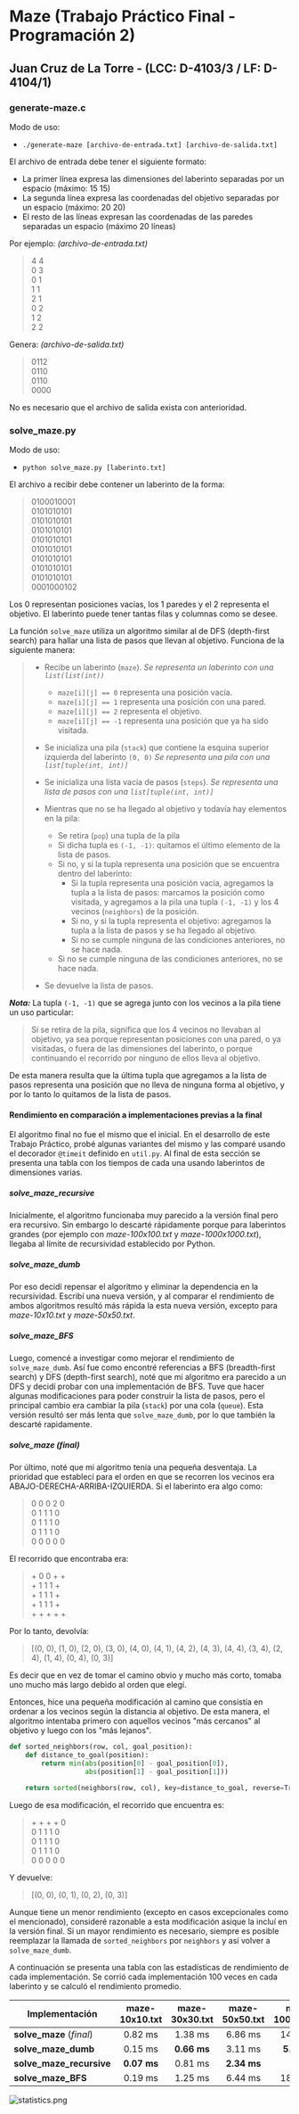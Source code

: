 # Maze (Trabajo Práctico Final - Programación 2)
## Juan Cruz de La Torre - (LCC: D-4103/3 / LF: D-4104/1)

### generate-maze.c

Modo de uso:
- `./generate-maze [archivo-de-entrada.txt] [archivo-de-salida.txt]`

El archivo de entrada debe tener el siguiente formato:
- La primer línea expresa las dimensiones del laberinto separadas por un espacio (máximo: 15 15)
- La segunda línea expresa las coordenadas del objetivo separadas por un espacio (máximo: 20 20)
- El resto de las líneas expresan las coordenadas de las paredes separadas un espacio (máximo 20 líneas)

Por ejemplo: *(archivo-de-entrada.txt)*

> 4 4\
> 0 3\
> 0 1\
> 1 1\
> 2 1\
> 0 2\
> 1 2\
> 2 2

Genera: *(archivo-de-salida.txt)*

> 0112\
> 0110\
> 0110\
> 0000

No es necesario que el archivo de salida exista con anterioridad.

### solve_maze.py

Modo de uso:
- `python solve_maze.py [laberinto.txt]`

El archivo a recibir debe contener un laberinto de la forma:

> 0100010001\
> 0101010101\
> 0101010101\
> 0101010101\
> 0101010101\
> 0101010101\
> 0101010101\
> 0101010101\
> 0101010101\
> 0001000102

Los 0 representan posiciones vacías, los 1 paredes y el 2 representa el objetivo. El laberinto puede tener tantas filas y columnas como se desee.

La función `solve_maze` utiliza un algoritmo similar al de DFS (depth-first search) para hallar una lista de pasos que llevan al objetivo. Funciona de la siguiente manera:

> - Recibe un laberinto (`maze`). *Se representa un laberinto con una `list(list(int))`*
>   - `maze[i][j] == 0` representa una posición vacía.
>   - `maze[i][j] == 1` representa una posición con una pared.
>   - `maze[i][j] == 2` representa el objetivo.
>   - `maze[i][j] == -1` representa una posición que ya ha sido visitada.
>
> - Se inicializa una pila (`stack`) que contiene la esquina superior izquierda del laberinto `(0, 0)` *Se representa una pila con una `list[tuple(int, int)]`*
> - Se inicializa una lista vacía de pasos (`steps`). *Se representa una lista de pasos con una `list[tuple(int, int)]`*
> - Mientras que no se ha llegado al objetivo y todavía hay elementos en la pila:
>   - Se retira (`pop`) una tupla de la pila
>   - Si dicha tupla es `(-1, -1)`: quitamos el último elemento de la lista de pasos.
>   - Si no, y si la tupla representa una posición que se encuentra dentro del laberinto:
>     - Si la tupla representa una posición vacía, agregamos la tupla a la lista de pasos: marcamos la posición como visitada, y agregamos a la pila una tupla `(-1, -1)` y los 4 vecinos (`neighbors`) de la posición.
>     - Si no, y si la tupla representa el objetivo: agregamos la tupla a la lista de pasos y se ha llegado al objetivo.
>     - Si no se cumple ninguna de las condiciones anteriores, no se hace nada.
>   - Si no se cumple ninguna de las condiciones anteriores, no se hace nada.
> - Se devuelve la lista de pasos.


**_Nota:_** La tupla `(-1, -1)` que se agrega junto con los vecinos a la pila tiene un uso particular:
> Si se retira de la pila, significa que los 4 vecinos no llevaban al objetivo, ya sea porque representan posiciones con una pared, o ya visitadas, o fuera de las dimensiones del laberinto, o porque continuando el recorrido por ninguno de ellos lleva al objetivo.

De esta manera resulta que la última tupla que agregamos a la lista de pasos representa una posición que no lleva de ninguna forma al objetivo, y por lo tanto lo quitamos de la lista de pasos.

#### Rendimiento en comparación a implementaciones previas a la final

El algoritmo final no fue el mismo que el inicial. En el desarrollo de este Trabajo Práctico, probé algunas variantes del mismo y las comparé usando el decorador `@timeit` definido en `util.py`. Al final de esta sección se presenta una tabla con los tiempos de cada una usando laberintos de dimensiones varias.

##### solve_maze_recursive
Inicialmente, el algoritmo funcionaba muy parecido a la versión final pero era recursivo. Sin embargo lo descarté rápidamente porque para laberintos grandes (por ejemplo con *maze-100x100.txt* y *maze-1000x1000.txt*), llegaba al límite de recursividad establecido por Python.

##### solve_maze_dumb
Por eso decidí repensar el algoritmo y eliminar la dependencia en la recursividad. Escribí una nueva versión, y al comparar el rendimiento de ambos algoritmos resultó más rápida la esta nueva versión, excepto para *maze-10x10.txt* y *maze-50x50.txt*.

##### solve_maze_BFS
Luego, comencé a investigar como mejorar el rendimiento de `solve_maze_dumb`. Así fue como encontré referencias a BFS (breadth-first search) y DFS (depth-first search), noté que mi algoritmo era parecido a un DFS y decidí probar con una implementación de BFS. Tuve que hacer algunas modificaciones para poder construir la lista de pasos, pero el principal cambio era cambiar la pila (`stack`) por una cola (`queue`). Esta versión resultó ser más lenta que `solve_maze_dumb`, por lo que también la descarté rapidamente.

##### solve_maze (final)
Por último, noté que mi algoritmo tenía una pequeña desventaja. La prioridad que establecí para el orden en que se recorren los vecinos era ABAJO-DERECHA-ARRIBA-IZQUIERDA. Si el laberinto era algo como:

> 0 0 0 2 0\
> 0 1 1 1 0\
> 0 1 1 1 0\
> 0 1 1 1 0\
> 0 0 0 0 0

El recorrido que encontraba era:

> \+ 0 0 \+ \+\
> \+ 1 1 1 \+\
> \+ 1 1 1 \+\
> \+ 1 1 1 \+\
> \+ \+ \+ \+ \+

Por lo tanto, devolvía:

> [(0, 0), (1, 0), (2, 0), (3, 0), (4, 0), (4, 1), (4, 2), (4, 3), (4, 4), (3, 4), (2, 4), (1, 4), (0, 4), (0, 3)]

Es decir que en vez de tomar el camino obvio y mucho más corto, tomaba uno mucho más largo debido al orden que elegí.

Entonces, hice una pequeña modificación al camino que consistía en ordenar a los vecinos según la distancia al objetivo. De esta manera, el algoritmo intentaba primero con aquellos vecinos "más cercanos" al objetivo y luego con los "más lejanos".

```python
def sorted_neighbors(row, col, goal_position):
    def distance_to_goal(position):
        return min(abs(position[0] - goal_position[0]),
                   abs(position[1] - goal_position[1]))

    return sorted(neighbors(row, col), key=distance_to_goal, reverse=True)
```

Luego de esa modificación, el recorrido que encuentra es:

> \+ \+ \+ \+ 0\
> 0 1 1 1 0\
> 0 1 1 1 0\
> 0 1 1 1 0\
> 0 0 0 0 0

Y devuelve:

> [(0, 0), (0, 1), (0, 2), (0, 3)]

Aunque tiene un menor rendimiento (excepto en casos excepcionales como el mencionado), consideré razonable a esta modificación asique la incluí en la versión final. Si un mayor rendimiento es necesario, siempre es posible reemplazar la llamada de `sorted_neighbors` por `neighbors` y así volver a `solve_maze_dumb`.

A continuación se presenta una tabla con las estadísticas de rendimiento de cada implementación. Se corrió cada implementación 100 veces en cada laberinto y se calculó el rendimiento promedio.

| Implementación           | maze-10x10.txt | maze-30x30.txt | maze-50x50.txt | maze-100x100.txt | maze-1000x1000.txt |
| ------------------------ |:-------------: |:--------------:|:--------------:|:----------------:|:------------------:|
| **solve_maze** (*final*) | 0.82 ms        | 1.38 ms        | 6.86 ms        | 14.95 ms         | 765.63 ms          |
| **solve_maze_dumb**      | 0.15 ms        | **0.66 ms**    | 3.11 ms        | **5.79 ms**      | **312.18 ms**      |
| **solve_maze_recursive** | **0.07 ms**    | 0.81 ms        | **2.34 ms**    | -                | -                  |
| **solve_maze_BFS**       | 0.19 ms        | 1.25 ms        | 6.44 ms        | 18.26 ms         | 1073.89 ms         |

![statistics.png](statistics.png)
